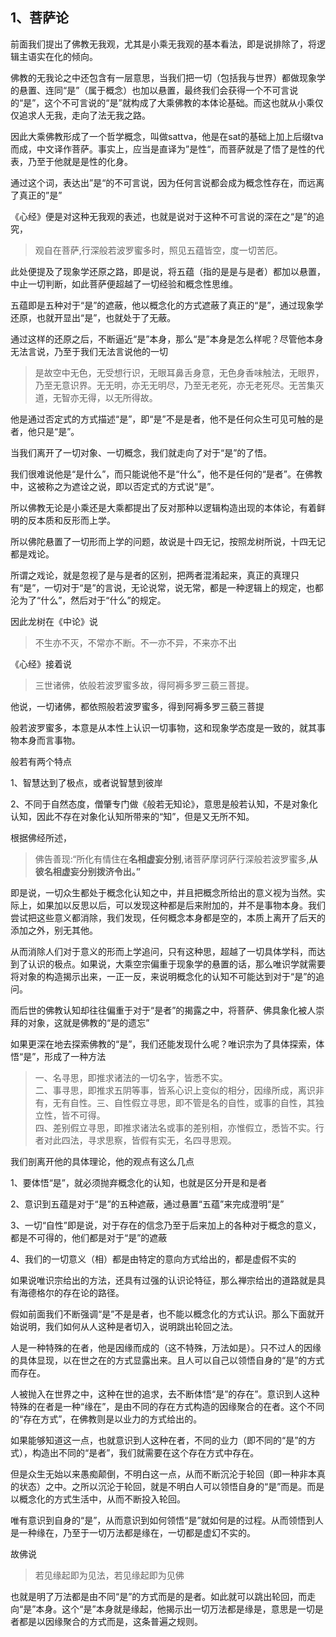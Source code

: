 <h2>1、菩萨论</h2><p>前面我们提出了佛教无我观，尤其是小乘无我观的基本看法，即是说排除了，将逻辑主语实在化的倾向。</p><p>佛教的无我论之中还包含有一层意思，当我们把一切（包括我与世界）都做现象学的悬置、连同“是”（属于概念）也加以悬置，最终我们会获得一个不可言说的“是”，这个不可言说的“是”就构成了大乘佛教的本体论基础。而这也就从小乘仅仅追求人无我，走向了法无我之路。</p><p>因此大乘佛教形成了一个哲学概念，叫做sattva，他是在sat的基础上加上后缀tva而成，中文译作菩萨。事实上，应当是直译为”是性“，而菩萨就是了悟了是性的代表，乃至于他就是是性的化身。</p><p>通过这个词，表达出”是“的不可言说，因为任何言说都会成为概念性存在，而远离了真正的”是”</p><p>《心经》便是对这种无我观的表述，也就是说对于这种不可言说的深在之“是”的追究，</p><blockquote>观自在菩萨,行深般若波罗蜜多时，照见五蕴皆空，度一切苦厄。</blockquote><p>此处便提及了现象学还原之路，即是说，将五蕴（指的是是与是者）都加以悬置，中止一切判断，如此菩萨便超越了一切经验和概念性思维。</p><p>五蕴即是五种对于“是”的遮蔽，他以概念化的方式遮蔽了真正的“是”，通过现象学还原，也就开显出“是”，也就处于了无蔽。</p><p>通过这样的还原之后，不断逼近“是”本身，那么“是”本身是怎么样呢？尽管他本身无法言说，乃至于我们无法言说他的一切</p><blockquote>是故空中无色，无受想行识，无眼耳鼻舌身意，无色身香味触法，无眼界，乃至无意识界。无无明，亦无无明尽，乃至无老死，亦无老死尽。无苦集灭道，无智亦无得，以无所得故。</blockquote><p>他是通过否定式的方式描述“是”，即“是”不是是者，他不是任何众生可见可触的是者，他只是“是”。</p><p>当我们离开了一切对象、一切概念，我们就走向了对于“是”的了悟。</p><p>我们很难说他是“是什么”，而只能说他不是“什么”，他不是任何的“是者”。在佛教中，这被称之为遮诠之说，即以否定式的方式说“是”。</p><p>所以佛教无论是小乘还是大乘都提出了反对那种以逻辑构造出现的本体论，有着鲜明的反本质和反形而上学。</p><p>所以佛陀悬置了一切形而上学的问题，故说是十四无记，按照龙树所说，十四无记都是戏论。</p><p>所谓之戏论，就是忽视了是与是者的区别，把两者混淆起来，真正的真理只有“是”，一切对于“是”的言说，无论说常，说无常，都是一种逻辑上的规定，也都沦为了“什么”，然后对于“什么”的规定。</p><p>因此龙树在《中论》说</p><blockquote>不生亦不灭，不常亦不断。不一亦不异，不来亦不出</blockquote><p>《心经》接着说</p><blockquote>三世诸佛，依般若波罗蜜多故，得阿褥多罗三藐三菩提。</blockquote><p>他说，一切诸佛，都依照般若波罗蜜多，得到阿褥多罗三藐三菩提</p><p>般若波罗蜜多，本意是从本性上认识一切事物，这和现象学态度是一致的，就其事物本身而言事物。</p><p>般若有两个特点</p><p>1、智慧达到了极点，或者说智慧到彼岸</p><p>2、不同于自然态度，僧肇专门做《般若无知论》，意思是般若认知，不是对象化认知，因此不存在对象化认知所带来的“知”，但是又无所不知。</p><p>根据佛经所述，</p><blockquote>佛告善现:“所化有情住在<b>名相虚妄分别</b>,诸菩萨摩诃萨行深般若波罗蜜多,<b>从彼名相虚妄分别拨济令出。” </b></blockquote><p>即是说，一切众生都处于概念化认知之中，并且把概念所给出的意义视为当然。实际上，如果加以反思以后，可以发现这种都是后来附加的，并不是事物本身。我们尝试把这些意义都消除，我们发现，任何概念本身都是空的，本质上离开了后天的添加之外，别无其他。</p><p>从而消除人们对于意义的形而上学追问，只有这种思，超越了一切具体学科，而达到了认识的极点。如果说，大乘空宗偏重于现象学的悬置的话，那么唯识学就需要将对象的构造揭示出来，一正一反，来说明概念化的认知不可能达到对于“是”的追问。</p><p>而后世的佛教认知却往往偏重于对于“是者”的揭露之中，将菩萨、佛具象化被人崇拜的对象，这就是佛教的“是的遗忘”</p><p>如果更深在地去探索佛教的“是”，我们还能发现什么呢？唯识宗为了具体探索，体悟“是”，形成了一种方法</p><blockquote>一、名寻思，即推求诸法的一切名字，皆悉不实。<br/>二、事寻思，即推求五阴等事，皆系心识上变似的相分，因缘所成，离识非有，无有自性。三、自性假立寻思，即不管是名的自性，或事的自性，其独立性，皆不可得。<br/>四、差别假立寻思，即推求诸法名或事的差别相，亦惟假立，悉皆不实。行者对此四法，寻求思察，皆假有实无，名四寻思观。</blockquote><p>我们剖离开他的具体理论，他的观点有这么几点</p><p>1、要体悟“是”，就必须抛弃概念化的认知，也就是区分开是和是者</p><p>2、意识到五蕴是对于“是”的五种遮蔽，通过悬置“五蕴”来完成澄明“是”</p><p>3、一切“自性”即是说，对于存在的信念乃至于后来加上的各种对于概念的意义，都是不可得的，他们都是对于“是”的遮蔽</p><p>4、我们的一切意义（相）都是由特定的意向方式给出的，都是虚假不实的</p><p>如果说唯识宗给出的方法，还具有过强的认识论特征，那么禅宗给出的道路就是具有海德格尔的存在论的路径。</p><p>假如前面我们不断强调“是”不是是者，也不能以概念化的方式认识。那么下面就开始说明，我们如何从人这种是者切入，说明跳出轮回之法。</p><p>人是一种特殊的在者，他是因缘而成的（这不特殊，万法如是）。只不过人的因缘的具体显现，以在世之在的方式显露出来。且人可以自己以领悟自身的“是”的方式而存在。</p><p>人被抛入在世界之中，这种在世的追求，去不断体悟“是”的存在”。意识到人这种特殊的在者是一种“缘在”，是由不同的存在方式构造的因缘聚合的在者。这个不同的“存在方式”，在佛教则是以业力的方式给出的。</p><p>如果能够知道这一点，也就意识到人这种在者，不同的业力（即不同的“是”的方式），构造出不同的“是者”，我们就需要在这个存在方式中存在。</p><p>但是众生无始以来愚痴颠倒，不明白这一点，从而不断沉沦于轮回（即一种非本真的状态）之中。之所以沉沦于轮回，就是不明白人可以领悟自身的“是”而是。而是以概念化的方式生活中，从而不断投入轮回。</p><p>唯有意识到自身的“是”，从而意识到如何领悟“是”就如何是的过程。从而领悟到人是一种缘在，乃至于一切万法都是缘在，一切都是虚幻不实的。</p><p>故佛说</p><blockquote>若见缘起即为见法，若见缘起即为见佛</blockquote><p>也就是明了万法都是由不同“是”的方式而是的是者。如此就可以跳出轮回，而走向“是”本身。这个“是”本身就是缘起，他揭示出一切万法都是缘是，意思是一切是者都是以因缘聚合的方式而是，这条普遍之规则。</p><p></p><p></p><p></p><p></p><p></p>